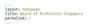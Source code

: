 ```yaml
---
layout: homepage
title: Board of Architects Singapore
permalink: /
---
```

<!-- Type your notification here - the notification bar will not appear if this is empty. For other changes, refer to _data/homepage.yml to edit the homepage -->
